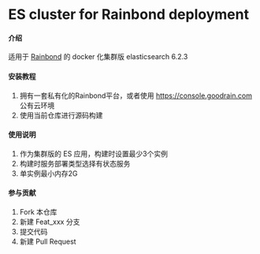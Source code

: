 # ES cluster for Rainbond deployment
#### 介绍
适用于 [Rainbond](https://www.rainbond.com/) 的 docker 化集群版 elasticsearch 6.2.3


#### 安装教程

1. 拥有一套私有化的Rainbond平台，或者使用 https://console.goodrain.com 公有云环境
2. 使用当前仓库进行源码构建

#### 使用说明

1. 作为集群版的 ES 应用，构建时设置最少3个实例
2. 构建时服务部署类型选择有状态服务
3. 单实例最小内存2G

#### 参与贡献

1. Fork 本仓库
2. 新建 Feat_xxx 分支
3. 提交代码
4. 新建 Pull Request

